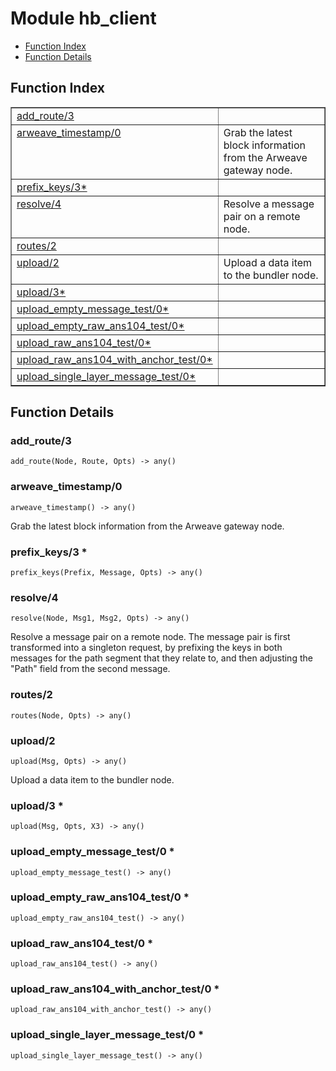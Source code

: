 

# Module hb_client
* [Function Index](#index)
* [Function Details](#functions)

<a name="index"></a>

## Function Index


<table width="100%" border="1" cellspacing="0" cellpadding="2" summary="function index"><tr><td valign="top"><a href="#add_route-3">add_route/3</a></td><td></td></tr><tr><td valign="top"><a href="#arweave_timestamp-0">arweave_timestamp/0</a></td><td>Grab the latest block information from the Arweave gateway node.</td></tr><tr><td valign="top"><a href="#prefix_keys-3">prefix_keys/3*</a></td><td></td></tr><tr><td valign="top"><a href="#resolve-4">resolve/4</a></td><td>Resolve a message pair on a remote node.</td></tr><tr><td valign="top"><a href="#routes-2">routes/2</a></td><td></td></tr><tr><td valign="top"><a href="#upload-2">upload/2</a></td><td>Upload a data item to the bundler node.</td></tr><tr><td valign="top"><a href="#upload-3">upload/3*</a></td><td></td></tr><tr><td valign="top"><a href="#upload_empty_message_test-0">upload_empty_message_test/0*</a></td><td></td></tr><tr><td valign="top"><a href="#upload_empty_raw_ans104_test-0">upload_empty_raw_ans104_test/0*</a></td><td></td></tr><tr><td valign="top"><a href="#upload_raw_ans104_test-0">upload_raw_ans104_test/0*</a></td><td></td></tr><tr><td valign="top"><a href="#upload_raw_ans104_with_anchor_test-0">upload_raw_ans104_with_anchor_test/0*</a></td><td></td></tr><tr><td valign="top"><a href="#upload_single_layer_message_test-0">upload_single_layer_message_test/0*</a></td><td></td></tr></table>


<a name="functions"></a>

## Function Details

<a name="add_route-3"></a>

### add_route/3

`add_route(Node, Route, Opts) -> any()`

<a name="arweave_timestamp-0"></a>

### arweave_timestamp/0

`arweave_timestamp() -> any()`

Grab the latest block information from the Arweave gateway node.

<a name="prefix_keys-3"></a>

### prefix_keys/3 *

`prefix_keys(Prefix, Message, Opts) -> any()`

<a name="resolve-4"></a>

### resolve/4

`resolve(Node, Msg1, Msg2, Opts) -> any()`

Resolve a message pair on a remote node.
The message pair is first transformed into a singleton request, by
prefixing the keys in both messages for the path segment that they relate to,
and then adjusting the "Path" field from the second message.

<a name="routes-2"></a>

### routes/2

`routes(Node, Opts) -> any()`

<a name="upload-2"></a>

### upload/2

`upload(Msg, Opts) -> any()`

Upload a data item to the bundler node.

<a name="upload-3"></a>

### upload/3 *

`upload(Msg, Opts, X3) -> any()`

<a name="upload_empty_message_test-0"></a>

### upload_empty_message_test/0 *

`upload_empty_message_test() -> any()`

<a name="upload_empty_raw_ans104_test-0"></a>

### upload_empty_raw_ans104_test/0 *

`upload_empty_raw_ans104_test() -> any()`

<a name="upload_raw_ans104_test-0"></a>

### upload_raw_ans104_test/0 *

`upload_raw_ans104_test() -> any()`

<a name="upload_raw_ans104_with_anchor_test-0"></a>

### upload_raw_ans104_with_anchor_test/0 *

`upload_raw_ans104_with_anchor_test() -> any()`

<a name="upload_single_layer_message_test-0"></a>

### upload_single_layer_message_test/0 *

`upload_single_layer_message_test() -> any()`

